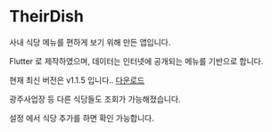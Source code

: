 # TheirDish

사내 식당 메뉴를 편하게 보기 위해 만든 앱입니다.

Flutter 로 제작하였으며, 데이터는 인터넷에 공개되는 메뉴를 기반으로 합니다.

현재 최신 버전은 v1.1.5 입니다.. [다운로드](https://github.com/TheirDish/TheirDish/raw/master/TheirDish_1.1.5.apk)


광주사업장 등 다른 식당들도 조회가 가능해졌습니다.

설정 에서 식당 추가를 하면 확인 가능합니다.

